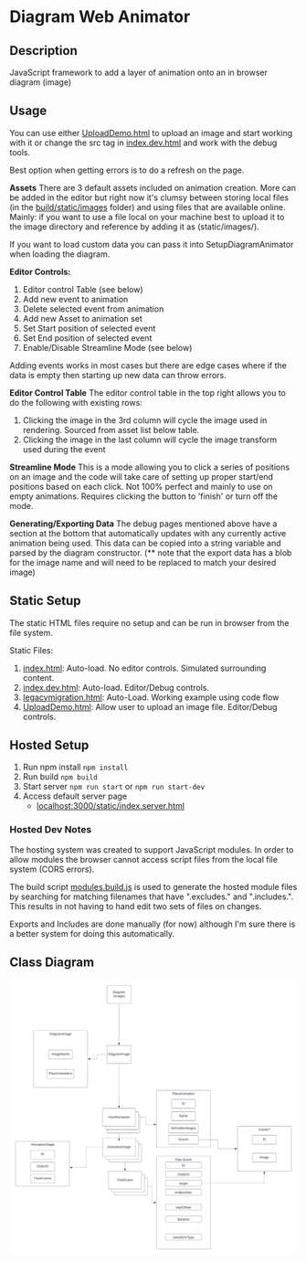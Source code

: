 # Diagram Web Animator

## Description

JavaScript framework to add a layer of animation onto an in browser diagram (image)

## Usage

You can use either [UploadDemo.html](UploadDemo.html) to upload an image and start working with it or change the src tag in [index.dev.html](index.dev.html) and work with the debug tools.

Best option when getting errors is to do a refresh on the page.

**Assets**
There are 3 default assets included on animation creation. More can be added in the editor but right now it's clumsy between storing local files (in the [build/static/images](build/static/images) folder) and using files that are available online. Mainly: if you want to use a file local on your machine best to upload it to the image directory and reference by adding it as (static/images/<your image name>).

If you want to load custom data you can pass it into SetupDiagramAnimator when loading the diagram.

**Editor Controls:**
1. Editor control Table (see below)
2. Add new event to animation
3. Delete selected event from animation
4. Add new Asset to animation set
5. Set Start position of selected event
6. Set End position of selected event
7. Enable/Disable Streamline Mode (see below)

Adding events works in most cases but there are edge cases where if the data is empty then starting up new data can throw errors.

**Editor Control Table**
The editor control table in the top right allows you to do the following with existing rows:
1. Clicking the image in the 3rd column will cycle the image used in rendering. Sourced from asset list below table.
3. Clicking the image in the last column will cycle the image transform used during the event

**Streamline Mode**
This is a mode allowing you to click a series of positions on an image and the code will take care of setting up proper start/end positions based on each click. Not 100% perfect and mainly to use on empty animations. Requires clicking the button to 'finish' or turn off the mode.

**Generating/Exporting Data**
The debug pages mentioned above have a section at the bottom that automatically updates with any currently active animation being used. This data can be copied into a string variable and parsed by the diagram constructor. (** note that the export data has a blob for the image name and will need to be replaced to match your desired image)

## Static Setup

The static HTML files require no setup and can be run in browser from the file system.

Static Files:
1. [index.html](index.html): Auto-load. No editor controls. Simulated surrounding content.
2. [index.dev.html](index.dev.html): Auto-load. Editor/Debug controls.
3. [legacymigration.html](legacyMigration.html): Auto-Load. Working example using code flow
4. [UploadDemo.html](UploadDemo.html): Allow user to upload an image file. Editor/Debug controls.

## Hosted Setup

1. Run npm install
    `npm install`
2. Run build
    `npm build`
3. Start server
    `npm run start`
    or
    `npm run start-dev`
4. Access default server page
    - [localhost:3000/static/index.server.html](http://localhost:3000/static/index.server.html)

### Hosted Dev Notes

The hosting system was created to support JavaScript modules. In order to allow modules the browser cannot access script files from the local file system (CORS errors).

The build script [modules.build.js](modules.build.js) is used to generate the hosted module files by searching for matching filenames that have ".excludes." and ".includes.". This results in not having to hand edit two sets of files on changes.

Exports and Includes are done manually (for now) although I'm sure there is a better system for doing this automatically.

## Class Diagram

![Class Diagram](./DiagramAnimator.png)